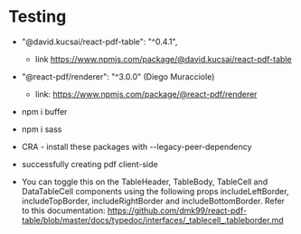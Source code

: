 # Testing

- "@david.kucsai/react-pdf-table": "^0.4.1",

  - link https://www.npmjs.com/package/@david.kucsai/react-pdf-table

- "@react-pdf/renderer": "^3.0.0" (Diego Muracciole)

  - link: https://www.npmjs.com/package/@react-pdf/renderer

- npm i buffer
- npm i sass

- CRA - install these packages with --legacy-peer-dependency

- successfully creating pdf client-side

- You can toggle this on the TableHeader, TableBody, TableCell and DataTableCell components using the following props includeLeftBorder, includeTopBorder, includeRightBorder and includeBottomBorder. Refer to this documentation: https://github.com/dmk99/react-pdf-table/blob/master/docs/typedoc/interfaces/_tablecell_.tableborder.md
